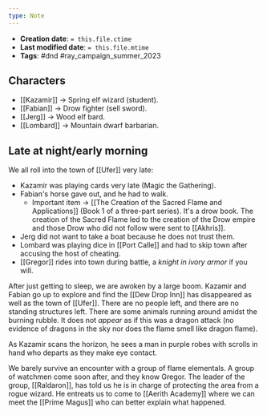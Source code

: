```yaml
---
type: Note
---
```


* **Creation date**: `= this.file.ctime`
* **Last modified date**: `= this.file.mtime`
* **Tags**: #dnd #ray_campaign_summer_2023 

## Characters

* [[Kazamir]] -> Spring elf wizard (student).
* [[Fabian]] -> Drow fighter (sell sword).
* [[Jerg]] -> Wood elf bard.
* [[Lombard]] -> Mountain dwarf barbarian.

## Late at night/early morning

We all roll into the town of [[Ufer]] very late:
* Kazamir was playing cards very late (Magic the Gathering).
* Fabian's horse gave out, and he had to walk.
	* Important item -> [[The Creation of the Sacred Flame and Applications]] (Book 1 of a three-part series). It's a drow book. The creation of the Sacred Flame led to the creation of the Drow empire and those Drow who did not follow were sent to [[Akhris]].
* Jerg did not want to take a boat because he does not trust them.
* Lombard was playing dice in [[Port Calle]] and had to skip town after accusing the host of cheating.
* [[Gregor]] rides into town during battle, a *knight in ivory armor* if you will.

After just getting to sleep, we are awoken by a large boom. Kazamir and Fabian go up to explore and find the [[Dew Drop Inn]] has disappeared as well as the town of [[Ufer]]. There are no people left, and there are no standing structures left. There are some animals running around amidst the burning rubble. It does not *appear* as if this was a dragon attack (no evidence of dragons in the sky nor does the flame smell like dragon flame).

As Kazamir scans the horizon, he sees a man in purple robes with scrolls in hand who departs as they make eye contact.

We barely survive an encounter with a group of flame elementals. A group of watchmen come soon after, and they know Gregor. The leader of the group, [[Raldaron]], has told us he is in charge of protecting the area from a rogue wizard. He entreats us to come to [[Aerith Academy]] where we can meet the [[Prime Magus]] who can better explain what happened.
